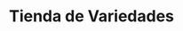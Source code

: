 ---
title: "Tienda de Variedades"
url: /ciudad-satelite/tienda-de-variedades-avenida-diego-de-ocana-4/
shop: Lebensmittel
---